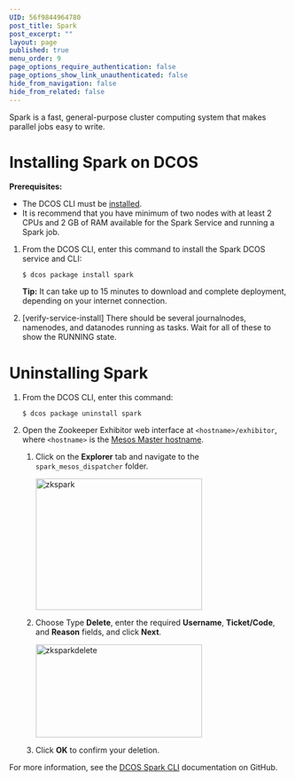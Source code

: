 ```yaml
---
UID: 56f9844964780
post_title: Spark
post_excerpt: ""
layout: page
published: true
menu_order: 9
page_options_require_authentication: false
page_options_show_link_unauthenticated: false
hide_from_navigation: false
hide_from_related: false
---
```

Spark is a fast, general-purpose cluster computing system that makes parallel jobs easy to write.

# <a name="sparkinstall"></a>Installing Spark on DCOS

**Prerequisites:**

*   The DCOS CLI must be [installed][1]. 
*   It is recommend that you have minimum of two nodes with at least 2 CPUs and 2 GB of RAM available for the Spark Service and running a Spark job.

1.  From the DCOS CLI, enter this command to install the Spark DCOS service and CLI:
    
        $ dcos package install spark
        
    
    **Tip:** It can take up to 15 minutes to download and complete deployment, depending on your internet connection.

2.  [verify-service-install] There should be several journalnodes, namenodes, and datanodes running as tasks. Wait for all of these to show the RUNNING state.

# <a name="uninstall"></a>Uninstalling Spark

1.  From the DCOS CLI, enter this command:
    
        $ dcos package uninstall spark
        

2.  Open the Zookeeper Exhibitor web interface at `<hostname>/exhibitor`, where `<hostname>` is the [Mesos Master hostname][2].
    
    1.  Click on the **Explorer** tab and navigate to the `spark_mesos_dispatcher` folder.
        
        <a href="/wp-content/uploads/2015/12/zkspark.png" rel="attachment wp-att-1413"><img src="/wp-content/uploads/2015/12/zkspark-600x473.png" alt="zkspark" width="300" height="237" class="alignnone size-medium wp-image-1413" /></a>
    
    2.  Choose Type **Delete**, enter the required **Username**, **Ticket/Code**, and **Reason** fields, and click **Next**.
        
        <a href="/wp-content/uploads/2015/12/zksparkdelete.png" rel="attachment wp-att-1412"><img src="/wp-content/uploads/2015/12/zksparkdelete-600x336.png" alt="zksparkdelete" width="300" height="168" class="alignnone size-medium wp-image-1412" /></a>
    
    3.  Click **OK** to confirm your deletion.

For more information, see the <a href="https://github.com/mesosphere/dcos-spark" target="_blank">DCOS Spark CLI</a> documentation on GitHub.

 [1]: /administration/cli/install-cli/
 [2]: /concepts/installing/awscluster#launchdcos